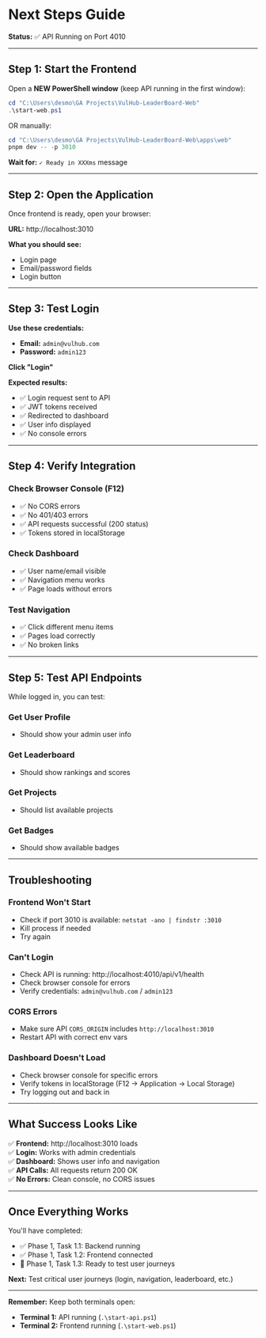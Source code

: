 # Next Steps Guide

**Status:** ✅ API Running on Port 4010

---

## Step 1: Start the Frontend

Open a **NEW PowerShell window** (keep API running in the first window):

```powershell
cd "C:\Users\desmo\GA Projects\VulHub-LeaderBoard-Web"
.\start-web.ps1
```

OR manually:
```powershell
cd "C:\Users\desmo\GA Projects\VulHub-LeaderBoard-Web\apps\web"
pnpm dev -- -p 3010
```

**Wait for:** `✓ Ready in XXXms` message

---

## Step 2: Open the Application

Once frontend is ready, open your browser:

**URL:** http://localhost:3010

**What you should see:**
- Login page
- Email/password fields
- Login button

---

## Step 3: Test Login

**Use these credentials:**
- **Email:** `admin@vulhub.com`
- **Password:** `admin123`

**Click "Login"**

**Expected results:**
- ✅ Login request sent to API
- ✅ JWT tokens received
- ✅ Redirected to dashboard
- ✅ User info displayed
- ✅ No console errors

---

## Step 4: Verify Integration

### Check Browser Console (F12)
- ✅ No CORS errors
- ✅ No 401/403 errors
- ✅ API requests successful (200 status)
- ✅ Tokens stored in localStorage

### Check Dashboard
- ✅ User name/email visible
- ✅ Navigation menu works
- ✅ Page loads without errors

### Test Navigation
- ✅ Click different menu items
- ✅ Pages load correctly
- ✅ No broken links

---

## Step 5: Test API Endpoints

While logged in, you can test:

### Get User Profile
- Should show your admin user info

### Get Leaderboard
- Should show rankings and scores

### Get Projects
- Should list available projects

### Get Badges
- Should show available badges

---

## Troubleshooting

### Frontend Won't Start
- Check if port 3010 is available: `netstat -ano | findstr :3010`
- Kill process if needed
- Try again

### Can't Login
- Check API is running: http://localhost:4010/api/v1/health
- Check browser console for errors
- Verify credentials: `admin@vulhub.com` / `admin123`

### CORS Errors
- Make sure API `CORS_ORIGIN` includes `http://localhost:3010`
- Restart API with correct env vars

### Dashboard Doesn't Load
- Check browser console for specific errors
- Verify tokens in localStorage (F12 → Application → Local Storage)
- Try logging out and back in

---

## What Success Looks Like

✅ **Frontend:** http://localhost:3010 loads  
✅ **Login:** Works with admin credentials  
✅ **Dashboard:** Shows user info and navigation  
✅ **API Calls:** All requests return 200 OK  
✅ **No Errors:** Clean console, no CORS issues  

---

## Once Everything Works

You'll have completed:
- ✅ Phase 1, Task 1.1: Backend running
- ✅ Phase 1, Task 1.2: Frontend connected
- 🔄 Phase 1, Task 1.3: Ready to test user journeys

**Next:** Test critical user journeys (login, navigation, leaderboard, etc.)

---

**Remember:** Keep both terminals open:
- **Terminal 1:** API running (`.\start-api.ps1`)
- **Terminal 2:** Frontend running (`.\start-web.ps1`)

